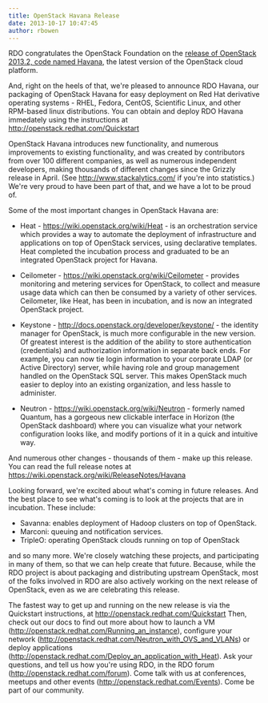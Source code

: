 ```yaml
---
title: OpenStack Havana Release
date: 2013-10-17 10:47:45
author: rbowen
---
```


RDO congratulates the OpenStack Foundation on the [release of OpenStack 2013.2, code named Havana](http://www.openstack.org/software/havana/press-release), the latest version of the OpenStack cloud platform.

And, right on the heels of that, we're pleased to announce RDO Havana, our packaging of OpenStack Havana for easy deployment on Red Hat derivative operating systems - RHEL, Fedora, CentOS, Scientific Linux, and other RPM-based linux distributions. You can obtain and deploy RDO Havana immedately using the instructions at http://openstack.redhat.com/Quickstart

OpenStack Havana introduces new functionality, and numerous improvements to existing functionality, and was created by contributors from over 100 different companies, as well as numerous independent developers, making thousands of different changes since the Grizzly release in April. (See http://www.stackalytics.com/ if you're into statistics.) We're very proud to have been part of that, and we have a lot to be proud of.

Some of the most important changes in OpenStack Havana are:

* Heat - https://wiki.openstack.org/wiki/Heat - is an orchestration service which provides a way to automate the deployment of infrastructure and applications on top of OpenStack services, using declarative templates. Heat completed the incubation process and graduated to be an integrated OpenStack project for Havana.

* Ceilometer - https://wiki.openstack.org/wiki/Ceilometer - provides monitoring and metering services for OpenStack, to collect and measure usage data which can then be consumed by a variety of other services. Ceilometer, like Heat, has been in incubation, and is now an integrated OpenStack project.

* Keystone - http://docs.openstack.org/developer/keystone/ - the identity manager for OpenStack, is much more configurable in the new version. Of greatest interest is the addition of the ability to store authentication (credentials) and authorization information in separate back ends. For example, you can now tie login information to your corporate LDAP (or Active Directory) server, while having role and group management handled on the OpenStack SQL server. This makes OpenStack much easier to deploy into an existing organization, and less hassle to administer.

* Neutron - https://wiki.openstack.org/wiki/Neutron - formerly named Quantum, has a gorgeous new clickable interface in Horizon (the OpenStack dashboard) where you can visualize what your network configuration looks like, and modify portions of it in a quick and intuitive way.

And numerous other changes - thousands of them - make up this release. You can read the full release notes at https://wiki.openstack.org/wiki/ReleaseNotes/Havana

Looking forward, we're excited about what's coming in future releases. And the best place to see what's coming is to look at the projects that are in incubation. These include:

* Savanna: enables deployment of Hadoop clusters on top of OpenStack.
* Marconi: queuing and notification services.
* TripleO: operating OpenStack clouds running on top of OpenStack

and so many more. We're closely watching these projects, and participating in many of them, so that we can help create that future. Because, while the RDO project is about packaging and distributing upstream OpenStack, most of the folks involved in RDO are also actively working on the next release of OpenStack, even as we are celebrating this release.

The fastest way to get up and running on the new release is via the Quickstart instructions, at http://openstack.redhat.com/Quickstart Then, check out our docs to find out more about how to launch a VM (http://openstack.redhat.com/Running_an_instance), configure your network (http://openstack.redhat.com/Neutron_with_OVS_and_VLANs) or deploy applications (http://openstack.redhat.com/Deploy_an_application_with_Heat). Ask your questions, and tell us how you're using RDO, in the RDO forum (http://openstack.redhat.com/forum). Come talk with us at conferences, meetups and other events (http://openstack.redhat.com/Events). Come be part of our community.
